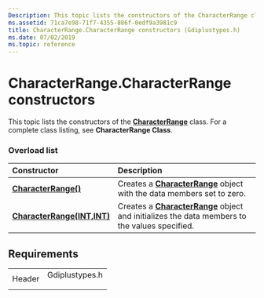 ```yaml
---
Description: This topic lists the constructors of the CharacterRange class. For a complete class listing, see CharacterRange Class.
ms.assetid: 71ca7e98-71f7-4355-886f-0edf9a3981c9
title: CharacterRange.CharacterRange constructors (Gdiplustypes.h)
ms.date: 07/02/2019
ms.topic: reference
---
```


# CharacterRange.CharacterRange constructors

This topic lists the constructors of the [**CharacterRange**](/windows/win32/api/gdiplustypes/nl-gdiplustypes-characterrange) class. For a complete class listing, see **CharacterRange Class**.

### Overload list



| Constructor                                                                                   | Description                                                                                                                                                                                |
|:----------------------------------------------------------------------------------------------|:-------------------------------------------------------------------------------------------------------------------------------------------------------------------------------------------|
| [**CharacterRange()**](/windows/win32/api/gdiplustypes/nf-gdiplustypes-characterrange-characterrange-r2)                     | Creates a [**CharacterRange**](/windows/win32/api/gdiplustypes/nl-gdiplustypes-characterrange) object with the data members set to zero.<br/>                                     |
| [**CharacterRange(INT,INT)**](/windows/win32/api/gdiplustypes/nf-gdiplustypes-characterrange-characterrange(int_int)) | Creates a [**CharacterRange**](/windows/win32/api/gdiplustypes/nl-gdiplustypes-characterrange) object and initializes the data members to the values specified.<br/> |



## Requirements



|                   |                                                                                           |
|-------------------|-------------------------------------------------------------------------------------------|
| Header<br/> | <dl> <dt>Gdiplustypes.h</dt> </dl> |



 

 